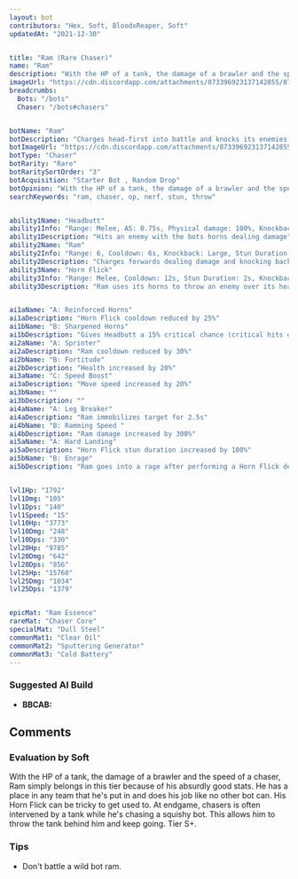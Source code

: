 ```yaml
---
layout: bot
contributors: "Hex, Soft, BloodxReaper, Soft"
updatedAt: "2021-12-30"


title: "Ram (Rare Chaser)"
name: "Ram"
description: "With the HP of a tank, the damage of a brawler and the speed of a chaser, Ram simply has absurdly good stats. He has a place in any team that he's put in and does his job like no other bot can. His Horn Flick can be tricky to get used to. At endgame, chasers is often intervened by a tank while he's chasing a squishy bot. This allows him to throw the tank behind him and keep going.\n\n\n"
imageUrl: "https://cdn.discordapp.com/attachments/873396923137142855/873397127710122005/ram.png"
breadcrumbs:
  Bots: "/bots"
  Chaser: "/bots#chasers"


botName: "Ram"
botDescription: "Charges head-first into battle and knocks its enemies all over the arena. High mobility and High Damage."
botImageUrl: "https://cdn.discordapp.com/attachments/873396923137142855/873397127710122005/ram.png"
botType: "Chaser"
botRarity: "Rare"
botRaritySortOrder: "3"
botAcquisition: "Starter Bot , Random Drop"
botOpinion: "With the HP of a tank, the damage of a brawler and the speed of a chaser, Ram simply has absurdly good stats. He has a place in any team that he's put in and does his job like no other bot can. His Horn Flick can be tricky to get used to. At endgame, chasers is often intervened by a tank while he's chasing a squishy bot. This allows him to throw the tank behind him and keep going."
searchKeywords: "ram, chaser, op, nerf, stun, throw"


ability1Name: "Headbutt"
ability1Info: "Range: Melee, AS: 0.75s, Physical damage: 100%, Knockback:Small"
ability1Description: "Hits an enemy with the bots horns dealing damage"
ability2Name: "Ram"
ability2Info: "Range: 6, Cooldown: 6s, Knockback: Large, Stun Duration: 0.5s, Physical damage: 48%(citation needed)"
ability2Description: "Charges forwards dealing damage and knocking back any enemies ram collides with"
ability3Name: "Horn Flick"
ability3Info: "Range: Melee, Cooldown: 12s, Stun Duration: 2s, Knockback: small, Physical damage: 143%"
ability3Description: "Ram uses its horns to throw an enemy over its head, stunning it and dealing damage"


ai1aName: "A: Reinforced Horns"
ai1aDescription: "Horn Flick cooldown reduced by 25%"
ai1bName: "B: Sharpened Horns"
ai1bDescription: "Gives Headbutt a 15% critical chance (critical hits deals double damage)"
ai2aName: "A: Sprinter"
ai2aDescription: "Ram cooldown reduced by 30%"
ai2bName: "B: Fortitude"
ai2bDescription: "Health increased by 20%"
ai3aName: "C: Speed Boost"
ai3aDescription: "Move speed increased by 20%"
ai3bName: ""
ai3bDescription: ""
ai4aName: "A: Leg Breaker"
ai4aDescription: "Ram immobilizes target for 2.5s"
ai4bName: "B: Ramming Speed "
ai4bDescription: "Ram damage increased by 300%"
ai5aName: "A: Hard Landing"
ai5aDescription: "Horn Flick stun duration increased by 100%"
ai5bName: "B: Enrage"
ai5bDescription: "Ram goes into a rage after performing a Horn Flick dealing double damage for 3s"


lvl1Hp: "1792"
lvl1Dmg: "105"
lvl1Dps: "140"
lvl1Speed: "15"
lvl10Hp: "3773"
lvl10Dmg: "248"
lvl10Dps: "330"
lvl20Hp: "9785"
lvl20Dmg: "642"
lvl20Dps: "856"
lvl25Hp: "15760"
lvl25Dmg: "1034"
lvl25Dps: "1379"


epicMat: "Ram Essence"
rareMat: "Chaser Core"
specialMat: "Dull Steel"
commonMat1: "Clear Oil"
commonMat2: "Sputtering Generator"
commonMat3: "Cold Battery"
---
```



### Suggested AI Build
- **BBCAB:**

## Comments

### Evaluation by Soft
With the HP of a tank, the damage of a brawler and the speed of a chaser, Ram simply belongs in this tier because of his absurdly good stats. He has a place in any team that he's put in and does his job like no other bot can. His Horn Flick can be tricky to get used to. At endgame, chasers is often intervened by a tank while he's chasing a squishy bot. This allows him to throw the tank behind him and keep going. Tier S+.

### Tips
- Don't battle a wild bot ram.

